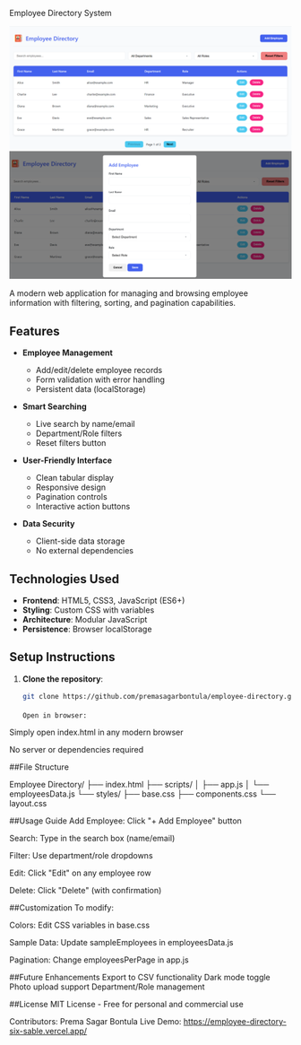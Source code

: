 Employee Directory System

![Desktop View of App](./images/desktop%20view.png)
![Add Employee View of App](./images/Add%20Employee%20View.png)

A modern web application for managing and browsing employee information with filtering, sorting, and pagination capabilities.

## Features

- **Employee Management**

  - Add/edit/delete employee records
  - Form validation with error handling
  - Persistent data (localStorage)

- **Smart Searching**

  - Live search by name/email
  - Department/Role filters
  - Reset filters button

- **User-Friendly Interface**

  - Clean tabular display
  - Responsive design
  - Pagination controls
  - Interactive action buttons

- **Data Security**
  - Client-side data storage
  - No external dependencies

## Technologies Used

- **Frontend**: HTML5, CSS3, JavaScript (ES6+)
- **Styling**: Custom CSS with variables
- **Architecture**: Modular JavaScript
- **Persistence**: Browser localStorage

## Setup Instructions

1. **Clone the repository**:

   ```bash
   git clone https://github.com/premasagarbontula/employee-directory.git

   Open in browser:
   ```

Simply open index.html in any modern browser

No server or dependencies required

##File Structure

Employee Directory/
├── index.html 
├── scripts/
│ ├── app.js
│ └── employeesData.js 
└── styles/
├── base.css
├── components.css
└── layout.css

##Usage Guide
Add Employee: Click "+ Add Employee" button

Search: Type in the search box (name/email)

Filter: Use department/role dropdowns

Edit: Click "Edit" on any employee row

Delete: Click "Delete" (with confirmation)

##Customization
To modify:

Colors: Edit CSS variables in base.css

Sample Data: Update sampleEmployees in employeesData.js

Pagination: Change employeesPerPage in app.js

##Future Enhancements
Export to CSV functionality
Dark mode toggle
Photo upload support
Department/Role management

##License
MIT License - Free for personal and commercial use

Contributors: Prema Sagar Bontula
Live Demo: https://employee-directory-six-sable.vercel.app/
